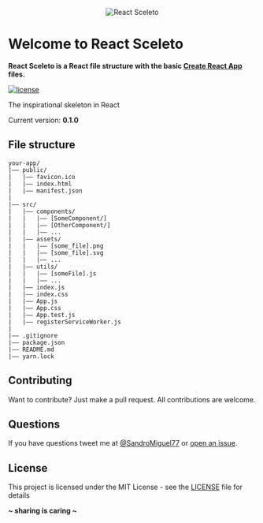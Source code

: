 <p align="center"><img src="http://sandromiguel.com/host/react-sceleto.png" alt="React Sceleto" /></p>

# Welcome to React Sceleto
**React Sceleto is a React file structure with the basic 
[Create React App](https://github.com/facebook/create-react-app) files.**

[![license](https://img.shields.io/badge/License-MIT-blue.svg?style=flat)](LICENSE)

The inspirational skeleton in React

Current version: **0.1.0**

## File structure
```
your-app/
|—— public/
|   |—— favicon.ico
|   |—— index.html
|   |—— manifest.json
|
|—— src/
|   |—— components/
|   |   |—— [SomeComponent/]
|   |   |—— [OtherComponent/]
|   |   |—— ...
|   |—— assets/
|   |   |—— [some_file].png
|   |   |—— [some_file].svg
|   |   |—— ...
|   |—— utils/
|   |   |—— [someFile].js
|   |   |—— ...
|   |—— index.js
|   |—— index.css
|   |—— App.js
|   |—— App.css
|   |—— App.test.js
|   |—— registerServiceWorker.js
|
|—— .gitignore
|—— package.json
|—— README.md
|—— yarn.lock
```

## Contributing
Want to contribute? Just make a pull request. All contributions are welcome.

## Questions
If you have questions tweet me at [@SandroMiguel77](https://twitter.com/SandroMiguel77) or [open an issue](https://github.com/SandroMiguel/cecilia-css/issues/new).

## License
This project is licensed under the MIT License - see the [LICENSE](LICENSE) file for details

**~ sharing is caring ~**

